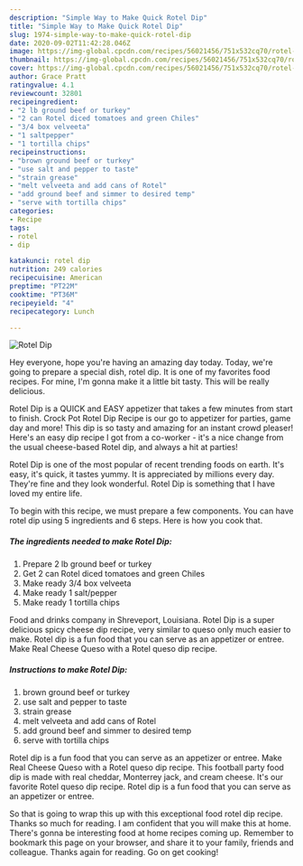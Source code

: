 ```yaml
---
description: "Simple Way to Make Quick Rotel Dip"
title: "Simple Way to Make Quick Rotel Dip"
slug: 1974-simple-way-to-make-quick-rotel-dip
date: 2020-09-02T11:42:28.046Z
image: https://img-global.cpcdn.com/recipes/56021456/751x532cq70/rotel-dip-recipe-main-photo.jpg
thumbnail: https://img-global.cpcdn.com/recipes/56021456/751x532cq70/rotel-dip-recipe-main-photo.jpg
cover: https://img-global.cpcdn.com/recipes/56021456/751x532cq70/rotel-dip-recipe-main-photo.jpg
author: Grace Pratt
ratingvalue: 4.1
reviewcount: 32801
recipeingredient:
- "2 lb ground beef or turkey"
- "2 can Rotel diced tomatoes and green Chiles"
- "3/4 box velveeta"
- "1 saltpepper"
- "1 tortilla chips"
recipeinstructions:
- "brown ground beef or turkey"
- "use salt and pepper to taste"
- "strain grease"
- "melt velveeta and add cans of Rotel"
- "add ground beef and simmer to desired temp"
- "serve with tortilla chips"
categories:
- Recipe
tags:
- rotel
- dip

katakunci: rotel dip 
nutrition: 249 calories
recipecuisine: American
preptime: "PT22M"
cooktime: "PT36M"
recipeyield: "4"
recipecategory: Lunch

---
```



![Rotel Dip](https://img-global.cpcdn.com/recipes/56021456/751x532cq70/rotel-dip-recipe-main-photo.jpg)

Hey everyone, hope you're having an amazing day today. Today, we're going to prepare a special dish, rotel dip. It is one of my favorites food recipes. For mine, I'm gonna make it a little bit tasty. This will be really delicious.

Rotel Dip is a QUICK and EASY appetizer that takes a few minutes from start to finish. Crock Pot Rotel Dip Recipe is our go to appetizer for parties, game day and more! This dip is so tasty and amazing for an instant crowd pleaser! Here&#39;s an easy dip recipe I got from a co-worker - it&#39;s a nice change from the usual cheese-based Rotel dip, and always a hit at parties!

Rotel Dip is one of the most popular of recent trending foods on earth. It's easy, it's quick, it tastes yummy. It is appreciated by millions every day. They're fine and they look wonderful. Rotel Dip is something that I have loved my entire life.


To begin with this recipe, we must prepare a few components. You can have rotel dip using 5 ingredients and 6 steps. Here is how you cook that.

<!--inarticleads1-->

##### The ingredients needed to make Rotel Dip:

1. Prepare 2 lb ground beef or turkey
1. Get 2 can Rotel diced tomatoes and green Chiles
1. Make ready 3/4 box velveeta
1. Make ready 1 salt/pepper
1. Make ready 1 tortilla chips


Food and drinks company in Shreveport, Louisiana. Rotel Dip is a super delicious spicy cheese dip recipe, very similar to queso only much easier to make. Rotel dip is a fun food that you can serve as an appetizer or entree. Make Real Cheese Queso with a Rotel queso dip recipe. 

<!--inarticleads2-->

##### Instructions to make Rotel Dip:

1. brown ground beef or turkey
1. use salt and pepper to taste
1. strain grease
1. melt velveeta and add cans of Rotel
1. add ground beef and simmer to desired temp
1. serve with tortilla chips


Rotel dip is a fun food that you can serve as an appetizer or entree. Make Real Cheese Queso with a Rotel queso dip recipe. This football party food dip is made with real cheddar, Monterrey jack, and cream cheese. It&#39;s our favorite Rotel queso dip recipe. Rotel dip is a fun food that you can serve as an appetizer or entree. 

So that is going to wrap this up with this exceptional food rotel dip recipe. Thanks so much for reading. I am confident that you will make this at home. There's gonna be interesting food at home recipes coming up. Remember to bookmark this page on your browser, and share it to your family, friends and colleague. Thanks again for reading. Go on get cooking!

